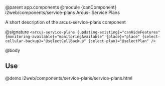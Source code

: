 @parent app.components
@module {canComponent} i2web/components/service-plans Arcus- Service Plans

A short description of the arcus-service-plans component

@signature `<arcus-service-plans
              {updating-existing}="canHideFeatures"
              {monitoring-available}="monitoringAvailable"
              {place}="place"
              {select-cellular-backup}="@selectCellBackup"
              {select-plan}="@selectPlan"
            />
            `

@body

## Use

@demo i2web/components/service-plans/service-plans.html